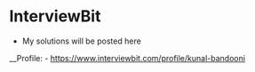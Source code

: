 # InterviewBit

- My solutions will be posted here

__Profile: - https://www.interviewbit.com/profile/kunal-bandooni
